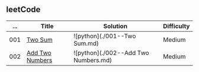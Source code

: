 
## leetCode


...    | Title   | Solution  |  Difficulty
-------- | -------- | -------- | --------
001 | [Two Sum](https://oj.leetcode.com/problems/two-sum/) | ![python](./001--Two Sum.md) | Medium
002 | [Add Two Numbers](https://oj.leetcode.com/problems/add-two-numbers/) | ![python](./002--Add Two Numbers.md) | Medium

